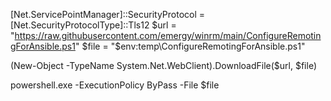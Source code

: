 [Net.ServicePointManager]::SecurityProtocol = [Net.SecurityProtocolType]::Tls12
$url = "https://raw.githubusercontent.com/emergy/winrm/main/ConfigureRemotingForAnsible.ps1"
$file = "$env:temp\ConfigureRemotingForAnsible.ps1"

(New-Object -TypeName System.Net.WebClient).DownloadFile($url, $file)

powershell.exe -ExecutionPolicy ByPass -File $file